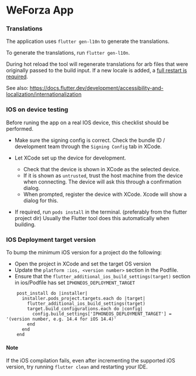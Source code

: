 # WeForza App

### Translations

The application uses `flutter gen-l10n` to generate the translations.

To generate the translations, run `flutter gen-l10n`.

During hot reload the tool will regenerate translations
for arb files that were originally passed to the build input.
If a new locale is added, a [full restart is required](https://github.com/flutter/flutter/issues/58183).

See also: https://docs.flutter.dev/development/accessibility-and-localization/internationalization

### IOS on device testing

Before runing the app on a real IOS device, this checklist should be performed.

- Make sure the signing config is correct.
  Check the bundle ID / development team through the `Signing Config` tab in XCode.

- Let XCode set up the device for development.
  * Check that the device is shown in XCode as the selected device.
  * If it is shown as `untrusted`, trust the host machine from the device when connecting.
    The device will ask this through a confirmation dialog.
  * When prompted, register the device with XCode. Xcode will show a dialog for this.

- If required, run `pods install` in the terminal. (preferably from the flutter project dir)
  Usually the Flutter tool does this automatically when building.

### IOS Deployment target version

To bump the minimum iOS version for a project do the following:

- Open the project in XCode and set the target OS version
- Update the `platform :ios, <version number>` section in the Podfile.
- Ensure that the `flutter_additional_ios_build_settings(target)` section in ios/Podfile has set `IPHONEOS_DEPLOYMENT_TARGET`
```
    post_install do |installer|
      installer.pods_project.targets.each do |target|
        flutter_additional_ios_build_settings(target)
        target.build_configurations.each do |config|
          config.build_settings['IPHONEOS_DEPLOYMENT_TARGET'] = '(version number, e.g. 14.4 for iOS 14.4)'
        end
      end
    end
```

#### Note

If the iOS compilation fails, even after incrementing the supported iOS version, try running `flutter clean` and restarting your IDE.
